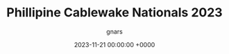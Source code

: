 ---
layout: post
title: Phillipine Cablewake Nationals 2023
description:
date: 2023-11-21 00:00:00 +0000
permalink: /phillipine-cablewake/
author: gnars
image: https://ipfs.decentralized-content.com/ipfs/bafybeiaqpuctrg4punotprceyx5up3t322u5ce6ifldckemb7nwnkygntm
image_caption:
video_embed: https://zora.co/collect/zora:0xd11f5c95a167afdb94a990dd2ff21086df0c39da/3/embed?referrer=0x11404F59b482a173c22BbA38e1C3FB83f7B2607A
tags: [wakeboarding, releases]
featured: true
---